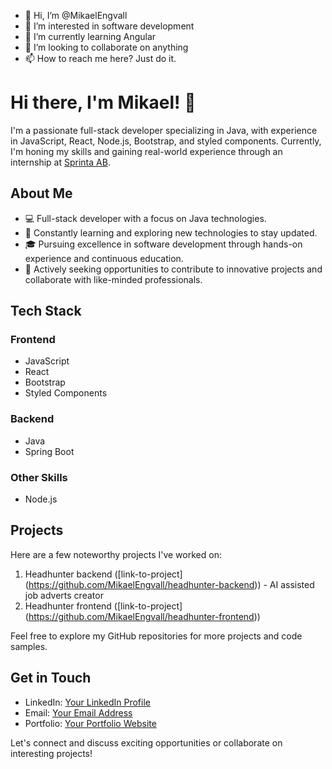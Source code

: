 - 👋 Hi, I’m @MikaelEngvall
- 👀 I’m interested in software development
- 🌱 I’m currently learning Angular
- 💞️ I’m looking to collaborate on anything
- 📫 How to reach me here? Just do it.
# Hi there, I'm Mikael! 👋

I'm a passionate full-stack developer specializing in Java, with experience in JavaScript, React, Node.js, Bootstrap, and styled components. Currently, I'm honing my skills and gaining real-world experience through an internship at [Sprinta AB](https://sprinta.se).

## About Me

- 💻 Full-stack developer with a focus on Java technologies.
- 🌱 Constantly learning and exploring new technologies to stay updated.
- 🎓 Pursuing excellence in software development through hands-on experience and continuous education.
- 🚀 Actively seeking opportunities to contribute to innovative projects and collaborate with like-minded professionals.

## Tech Stack

### Frontend

- JavaScript
- React
- Bootstrap
- Styled Components

### Backend

- Java
- Spring Boot

### Other Skills

- Node.js

## Projects

Here are a few noteworthy projects I've worked on:

1. Headhunter backend ([link-to-project] (https://github.com/MikaelEngvall/headhunter-backend)) - AI assisted job adverts creator
2. Headhunter frontend ([link-to-project] (https://github.com/MikaelEngvall/headhunter-frontend))

Feel free to explore my GitHub repositories for more projects and code samples.

## Get in Touch

- LinkedIn: [Your LinkedIn Profile](link-to-linkedin)
- Email: [Your Email Address](mailto:youremail@example.com)
- Portfolio: [Your Portfolio Website](link-to-portfolio)

Let's connect and discuss exciting opportunities or collaborate on interesting projects!


<!---
MikaelEngvall/MikaelEngvall is a ✨ special ✨ repository because its `README.md` (this file) appears on your GitHub profile.
You can click the Preview link to take a look at your changes.
--->
